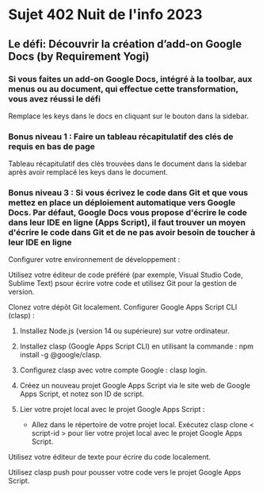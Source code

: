 # Sujet 402 Nuit de l'info 2023

## Le défi: Découvrir la création d’add-on Google Docs (by Requirement Yogi)

### Si vous faites un add-on Google Docs, intégré à la toolbar, aux menus ou au document, qui effectue cette transformation, vous avez réussi le défi

Remplace les keys dans le docs en cliquant sur le bouton dans la sidebar.

### Bonus niveau 1 : Faire un tableau récapitulatif des clés de requis en bas de page

Tableau récapitulatif des clés trouvées dans le document dans la sidebar après avoir remplacé les keys dans le document.

### Bonus niveau 3 : Si vous écrivez le code dans Git et que vous mettez en place un déploiement automatique vers Google Docs. Par défaut, Google Docs vous propose d'écrire le code dans leur IDE en ligne (Apps Script), il faut trouver un moyen d'écrire le code dans Git et de ne pas avoir besoin de toucher à leur IDE en ligne

Configurer votre environnement de développement :

Utilisez votre éditeur de code préféré (par exemple, Visual Studio Code, Sublime Text) psour écrire votre code et utilisez Git pour la gestion de version.

Clonez votre dépôt Git localement.
Configurer Google Apps Script CLI (clasp) :

1. Installez Node.js (version 14 ou supérieure) sur votre ordinateur.

2. Installez clasp (Google Apps Script CLI) en utilisant la commande : npm install -g @google/clasp.

3. Configurez clasp avec votre compte Google : clasp login.

4. Créez un nouveau projet Google Apps Script via le site web de Google Apps Script, et notez son ID de script.

5. Lier votre projet local avec le projet Google Apps Script :
    - Allez dans le répertoire de votre projet local.
    Exécutez clasp clone < script-id > pour lier votre projet local avec le projet Google Apps Script.

Utilisez votre éditeur de texte pour écrire du code localement.

Utilisez clasp push pour pousser votre code vers le projet Google Apps Script.
